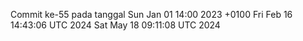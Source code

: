 Commit ke-55 pada tanggal Sun Jan 01 14:00 2023 +0100
Fri Feb 16 14:43:06 UTC 2024
Sat May 18 09:11:08 UTC 2024
